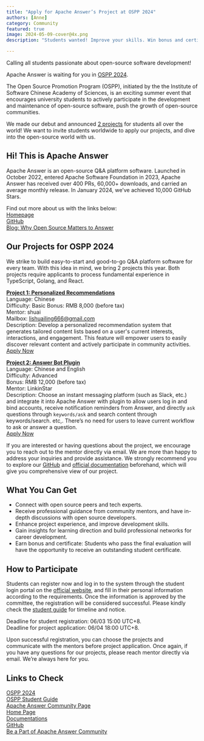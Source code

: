 ```yaml
---
title: "Apply for Apache Answer’s Project at OSPP 2024"
authors: [Anne]
category: Community
featured: true
image: 2024-05-09-cover@4x.png
description: "Students wanted! Improve your skills. Win bonus and certificate with your open-source achievements for this summer!"

---
```


Calling all students passionate about open-source software development! 

Apache Answer is waiting for you in [OSPP 2024](https://summer-ospp.ac.cn/). 

The Open Source Promotion Program (OSPP), initiated by the the Institute of Software Chinese Academy of Sciences, is an exciting summer event that encourages university students to actively participate in the development and maintenance of open-source software, push the growth of open-source communities.

We made our debut and announced [2 projects](https://summer-ospp.ac.cn/org/orgdetail/6a467fc2-8a16-486d-9d85-ad7ebdf9fd4b?lang=en) for students all over the world! We want to invite students worldwide to apply our projects, and dive into the open-source world with us. 

## Hi! This is Apache Answer
Apache Answer is an open-source Q&A platform software. Launched in October 2022, entered Apache Software Foundation in 2023, Apache Answer has received over 400 PRs, 60,000+ downloads, and carried an average monthly release. In January 2024, we’ve achieved 10,000 GitHub Stars. 

Find out more about us with the links below:      
[Homepage](https://answer.dev/)     
[GitHub](https://github.com/apache/incubator-answer)        
[Blog: Why Open Source Matters to Answer](https://answer.apache.org/blog/2023/05/23/why-open-source-is-the-essence-of-answer)

## Our Projects for OSPP 2024
We strike to build easy-to-start and good-to-go Q&A platform software for every team. With this idea in mind, we bring 2 projects this year. Both projects require applicants to process fundamental experience in TypeScript, Golang, and React. 

[**Project 1: Personalized Recommendations**](https://summer-ospp.ac.cn/org/prodetail/246a40179?list=org&navpage=org)      
Language: Chinese    
Difficulty: Basic 
Bonus: RMB 8,000 (before tax)     
Mentor: shuai           
Mailbox: lishuailing666@gmail.com       
Description: Develop a personalized recommendation system that generates tailored content lists based on a user's current interests, interactions, and engagement. This feature will empower users to easily discover relevant content and actively participate in community activities.       
[Apply Now](https://summer-ospp.ac.cn/org/prodetail/246a40179?list=org&navpage=org)


[**Project 2: Answer Bot Plugin**](https://summer-ospp.ac.cn/org/prodetail/246a40172?list=org&navpage=org)        
Language: Chinese and English      
Difficulty: Advanced          
Bonus: RMB 12,000 (before tax)      
Mentor: LinkinStar          
Description: Choose an instant messaging platform (such as Slack, etc.) and integrate it into Apache Answer with plugin to allow users log in and bind accounts, receive notification reminders from Answer, and directly `ask` questions through `keywords/ask` and search content through keywords/search. etc,. There’s no need for users to leave current workflow to ask or answer a question.           
[Apply Now](https://summer-ospp.ac.cn/org/prodetail/246a40172?list=org&navpage=org)

If you are interested or having questions about the project, we encourage you to reach out to the mentor directly via email. We are more than happy to address your inquiries and provide assistance. We strongly recommend you to explore our [GitHub](https://github.com/apache/incubator-answer) and [official documentation](https://answer.apache.org/docs) beforehand, which will give you comprehensive view of our project.

## What You Can Get
* Connect with open source peers and tech experts.
* Receive professional guidance from community mentors, and have in-depth discussions with open source developers.
* Enhance project experience, and improve development skills.
* Gain insights for learning direction and build professional networks for career development.
* Earn bonus and certificate: Students who pass the final evaluation will have the opportunity to receive an outstanding student certificate.

## How to Participate
Students can register now and log in to the system through the student login portal on the [official website](https://summer-ospp.ac.cn/), and fill in their personal information according to the requirements. Once the information is approved by the committee, the registration will be considered successful. Please kindly check the [student guide](https://summer-ospp.ac.cn/help/en/student/#student-guide_1) for timeline and notice.

Deadline for student registration: 06/03 15:00 UTC+8.   
Deadline for project application: 06/04 18:00 UTC+8.

Upon successful registration, you can choose the projects and communicate with the mentors before project application. Once again, if you have any questions for our projects, please reach mentor directly via email. We’re always here for you.

## Links to Check
[OSPP 2024](https://summer-ospp.ac.cn/)         
[OSPP Student Guide](https://summer-ospp.ac.cn/help/en/student/#student-guide_1)     
[Apache Answer Community Page](https://summer-ospp.ac.cn/org/orgdetail/6a467fc2-8a16-486d-9d85-ad7ebdf9fd4b?lang=en)      
[Home Page](https://answer.apache.org/)        
[Documentations](https://answer.apache.org/docs)      
[GitHub](https://github.com/apache/incubator-answer)    
[Be a Part of Apache Answer Community](https://answer.apache.org/community/contributing)
